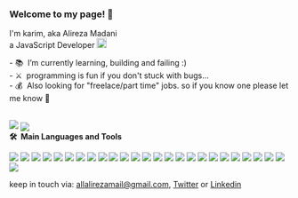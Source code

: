 <h3>Welcome to my page! 👋</h3>

<p>
I'm karim,
aka Alireza Madani<br>
a JavaScript Developer <img src="https://pluspng.com/img-png/javascript-vector-png-javascript-vector-logo-600.png" alt="JavaScript Logo" width="18px" />
</p>

<p>
- 📚&nbsp;&nbsp;I’m currently learning, building and failing :)
<br>
- ⚔️&nbsp;&nbsp;programming is fun if you don't stuck with bugs...
 <br>
- 💰&nbsp;&nbsp;Also looking for "freelace/part time" jobs.
 so if you know one please let me know 🙏
</p>

<br>
<img src="https://github-readme-stats.vercel.app/api?username=imkarimkarim&show_icons=true&hide_border=false&line_height=20&title_color=000&icon_color=1b93c9&show_owner=true"/>
<img align="center" src="https://github-readme-stats.vercel.app/api/top-langs/?username=imkarimkarim&hide_border=false&title_color=000&layout=compact" />
<br>
<b>🛠️&nbsp;&nbsp;Main&nbsp;Languages&nbsp;and&nbsp;Tools</b>
<p>
  <p>
    <img src="https://img.shields.io/badge/-HTML-E45028?style=flat-square&logo=HTML5&logoColor=white"/>
    <img src="https://img.shields.io/badge/-Tailwind CSS-0A1020?style=flat-square&logo=tailwindcss&logoColor=30A1D6"/>
    <img src="https://img.shields.io/badge/-JavaScript-000000?style=flat-square&logo=JavaScript&logoColor=F7DF1D"/>
   <img src="https://img.shields.io/badge/-Astro-1A183A?style=flat-square&logo=Astro&logoColor=9333EA"/>
    <img src="https://img.shields.io/badge/-React-20232A?style=flat-square&logo=React&logoColor=61DAFB"/>
    <img src="https://img.shields.io/badge/-Svelte-ff3e00?style=flat-square&logo=Svelte&logoColor=white"/>
    <!--- <img src="https://img.shields.io/badge/-ReactNative-61dafb?style=flat-square&logo=React&logoColor=black"/> -->
    <img src="https://img.shields.io/badge/-Node.js-588255?style=flat-square&logo=Node.js&logoColor=000000"/>
    <img src="https://img.shields.io/badge/-express-fff?style=flat-square&logo=Express&logoColor=black"/>
    <img src="https://img.shields.io/badge/-strapi-4945FF?style=flat-square&logo=strapi&logoColor=white"/>
    <img src="https://img.shields.io/badge/-Electron-272a37?style=flat-square&logo=Electron&logoColor=white"/>
    <!--- <img src="https://img.shields.io/badge/-NestJS-ea2745?style=flat-square&logo=NestJS&logoColor=black"/>  -->
    <!--- Go  -->
    <!--- Python  -->
    <!--- WebRTC  -->
    <!--- WASM  -->
    <img src="https://img.shields.io/badge/-Git-F44D27?style=flat-square&logo=Git&logoColor=white"/>
    <img src="https://img.shields.io/badge/-😂 gitmoji-121212?style=flat-square&logo=gitmoji&logoColor=000000"/>
    <img src="https://img.shields.io/badge/-GitHub-181717?style=flat-square&logo=GitHub&logoColor=white"/>
    <img src="https://img.shields.io/badge/-Netlify-070B0D?style=flat-square&logo=Netlify&logoColor=45A1BE"/>
   <img src="https://img.shields.io/badge/-Liara Cloud-2C333F?style=flat-square&logo=Liara&logoColor=fff"/>
    <!--- <img src="https://img.shields.io/badge/-MySQL-F29111?style=flat-square&logo=MySQL&logoColor=white"/>  -->
    <img src="https://img.shields.io/badge/-MongoDB-116149?style=flat-square&logo=MongoDB&logoColor=white"/>
    <img src="https://img.shields.io/badge/-SQLite-0F80CC?style=flat-square&logo=SQLite&logoColor=white"/>
    <img src="https://img.shields.io/badge/-Redis-d43013?style=flat-square&logo=Redis&logoColor=white"/>    
    <img src="https://img.shields.io/badge/-Cypress-1B1E2E?style=flat-square&logo=Cypress&logoColor=6FD5AA"/>
    <img src="https://img.shields.io/badge/-VSCodium-368FED?style=flat-square&logo=VSCodium&logoColor=white"/>
    <img src="https://img.shields.io/badge/-Npm-CB3837?style=flat-square&logo=Npm&logoColor=red"/>
    <img src="https://img.shields.io/badge/-ESLint-4B32C3?style=flat-square&logo=ESLint&logoColor=white"/>
    <img src="https://img.shields.io/badge/-Prettier-1A2B34?style=flat-square&logo=Prettier&logoColor=pink"/>
    <img src="https://img.shields.io/badge/-Fedora-007bff?style=flat-square&logo=Fedora&logoColor=white"/>
    <img src="https://img.shields.io/badge/-Windows-094596?style=flat-square&logo=Windows&logoColor=white"/>
    <img src="https://img.shields.io/badge/-Trello-0079BF?style=flat-square&logo=Trello&logoColor=white"/>
  </p>
<p>

keep in touch via:   <a href="mailto:allalirezamail@gmail.com">allalirezamail@gmail.com</a>,
 <a href="https://twitter.com/imkarimkarim/">Twitter</a> or
 <a href="https://www.linkedin.com/in/alireza-madani-670475245/">Linkedin</a>

